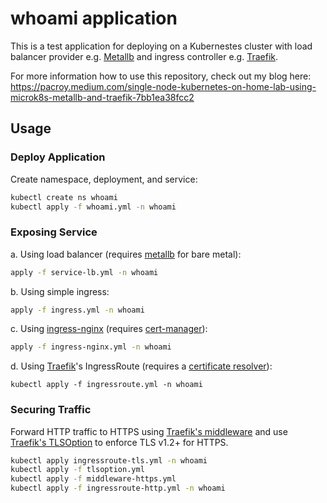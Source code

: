 # whoami application

This is a test application for deploying on a Kubernestes cluster with load balancer provider e.g. [Metallb](https://metallb.universe.tf/) and ingress controller e.g. [Traefik](https://traefik.io/).

For more information how to use this repository, check out my blog here:
https://pacroy.medium.com/single-node-kubernetes-on-home-lab-using-microk8s-metallb-and-traefik-7bb1ea38fcc2

## Usage

### Deploy Application

Create namespace, deployment, and service:

```sh
kubectl create ns whoami
kubectl apply -f whoami.yml -n whoami
```

### Exposing Service

a. Using load balancer (requires [metallb](https://metallb.universe.tf/) for bare metal):

```sh
apply -f service-lb.yml -n whoami
```

b. Using simple ingress:

```sh
apply -f ingress.yml -n whoami
```

c. Using [ingress-nginx](https://github.com/kubernetes/ingress-nginx/) (requires [cert-manager](https://cert-manager.io/)):

```sh
apply -f ingress-nginx.yml -n whoami
```

d. Using [Traefik](https://traefik.io/)'s IngressRoute (requires a [certificate resolver](https://doc.traefik.io/traefik/https/acme/#certificate-resolvers)):

```
kubectl apply -f ingressroute.yml -n whoami
```

### Securing Traffic

Forward HTTP traffic to HTTPS using [Traefik's middleware](https://doc.traefik.io/traefik/middlewares/overview/) and use [Traefik's TLSOption](https://doc.traefik.io/traefik/https/tls/#tls-options) to enforce TLS v1.2+ for HTTPS.

```sh
kubectl apply ingressroute-tls.yml -n whoami
kubectl apply -f tlsoption.yml
kubectl apply -f middleware-https.yml
kubectl apply -f ingressroute-http.yml -n whoami
```
